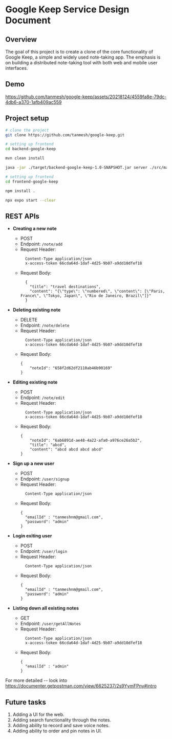 # Google Keep Service Design Document

## Overview 
The goal of this project is to create a clone of the core functionality of Google Keep, a simple and widely used note-taking app. The emphasis is on building a distributed note-taking tool with both web and mobile user interfaces.

## Demo
https://github.com/tanmesh/google-keep/assets/20218124/4559fa8e-79dc-4db6-a370-1afb409ac559

## Project setup

```bash
# clone the project 
git clone https://github.com/tanmesh/google-keep.git

# setting up frontend
cd backend-google-keep

mvn clean install

java -jar ./target/backend-google-keep-1.0-SNAPSHOT.jar server ./src/main/resources/keep.config.local.yaml

# setting up frontend
cd frontend-google-keep

npm install .

npx expo start --clear

```


## REST APIs

- **Creating  a new note** 
  - POST
  - Endpoint: `/note/add`
  - Request Header:
    ```
      Content-Type application/json
      x-access-token 66cda64d-1daf-4d25-9b07-a9dd10dfef18
    ```
  - Request Body:
    ```
      {
        "title": "travel destinations",
        "content": "{\"type\": \"numbered\", \"content\": [\"Paris, France\", \"Tokyo, Japan\", \"Rio de Janeiro, Brazil\"]}"
      }
    ```

- **Deleting existing note** 
  - DELETE
  - Endpoint: `/note/delete`
  - Request Header:
    ```
      Content-Type application/json
      x-access-token 66cda64d-1daf-4d25-9b07-a9dd10dfef18
    ```
  - Request Body:
    ```
    {
        "noteId": "658f2d62df2110ab46b90169"
    }
    ```

- **Editing existing note**
  - POST
  - Endpoint: `/note/edit`
  - Request Header:
    ```
      Content-Type application/json
      x-access-token 66cda64d-1daf-4d25-9b07-a9dd10dfef18
    ```
  - Request Body:
    ```
    {
        "noteId": "6ab6891d-ae48-4a22-afa0-a976ce26a5b2",
        "title": "abcd",
        "content": "abcd abcd abcd abcd"
    }
    ```

- **Sign up a new user**
  - POST
  - Endpoint: `/user/signup`
  - Request Header:
    ```
      Content-Type application/json
    ```
  - Request Body:
    ```
    {
      "emailId" : "tanmeshnm@gmail.com",
      "password": "admin"
    }
    ```

- **Login exiting user** 
  - POST
  - Endpoint: `/user/login`
  - Request Header:
    ```
      Content-Type application/json
    ```
  - Request Body:
    ```
    {
      "emailId" : "tanmeshnm@gmail.com",
      "password": "admin"
    }
    ```

- **Listing down all existing notes**
  - GET
  - Endpoint: `/user/getAllNotes`
  - Request Header:
    ```
      Content-Type application/json
      x-access-token 66cda64d-1daf-4d25-9b07-a9dd10dfef18
    ```
  - Request Body:
    ```
    {
      "emailId" : "admin"
    }
    ``` 

For more detailed -- look into https://documenter.getpostman.com/view/6625237/2s9YymFPny#intro 

## Future tasks
1. Adding a UI for the web.
2. Adding search functionality through the notes.
3. Adding ability to record and save voice notes.
4. Adding ability to order and pin notes in UI.

